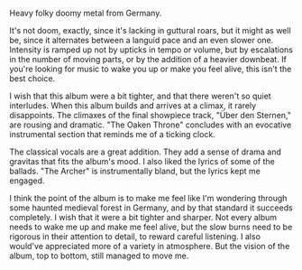 Heavy folky doomy metal from Germany.

It's not doom, exactly, since it's lacking in guttural roars, but it might as well be,
since it alternates between a languid pace and an even slower one. Intensity is ramped up
not by upticks in tempo or volume, but by escalations in the number of moving parts, or
by the addition of a heavier downbeat. If you're looking for music to wake you up or
make you feel alive, this isn't the best choice.

I wish that this album were a bit tighter, and that there weren't so quiet interludes.
When this album builds and arrives at a climax, it rarely disappoints. The climaxes of the final showpiece
track, "Über den Sternen," are rousing and dramatic. "The Oaken Throne" concludes
with an evocative instrumental section that reminds me of a ticking clock.

The classical vocals are a great addition. They add a sense of drama and gravitas that
fits the album's mood. I also liked the lyrics of some of the ballads. "The Archer" is
instrumentally bland, but the lyrics kept me engaged.

I think the point of the album is to make me feel like I'm wondering through some
haunted medieval forest in Germany, and by that standard it succeeds completely. I wish that
it were a bit tighter and sharper. Not every album needs to wake me up and make me feel alive,
but the slow burns need to be rigorous in their attention to detail, to reward careful listening. I also would've
appreciated more of a variety in atmosphere. But the vision of the album, top to bottom, still
managed to move me.

